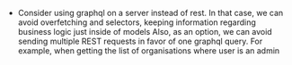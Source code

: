 - Consider using graphql on a server instead of rest. In that case, we can avoid overfetching and selectors, keeping information regarding business logic just inside of models
Also, as an option, we can avoid sending multiple REST requests in favor of one graphql query. For example, when getting the list of organisations where user is an admin